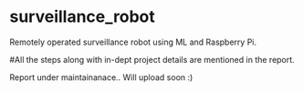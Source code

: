 # surveillance_robot
Remotely operated surveillance robot using ML and Raspberry Pi. 

#All the steps along with in-dept project details are mentioned in the report.

Report under maintainanace.. Will upload soon
:)


